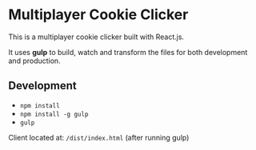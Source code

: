 # Multiplayer Cookie Clicker

This is a multiplayer cookie clicker built with React.js.

It uses **gulp** to build, watch and transform the files for both development and production.

## Development

- `npm install`
- `npm install -g gulp`
- `gulp`

Client located at: `/dist/index.html` (after running gulp)
